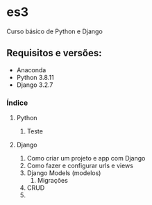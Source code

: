 # es3
Curso básico de Python e Django

## Requisitos e versões:
- Anaconda
- Python 3.8.11
- Django 3.2.7

### Índice
1. Python
   1. Teste

2. Django
   1. Como criar um projeto e app com Django
   2. Como fazer e configurar urls e views
   3. Django Models (modelos)
      1. Migrações
   5. CRUD
   6. 
